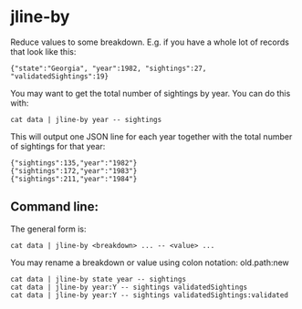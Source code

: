 jline-by
========

Reduce values to some breakdown.  E.g. if you have a whole lot of records that look like this:

    {"state":"Georgia", "year":1982, "sightings":27, "validatedSightings":19}

You may want to get the total number of sightings by year.  You can do this with:

    cat data | jline-by year -- sightings

This will output one JSON line for each year together with the total number of sightings for that year:

    {"sightings":135,"year":"1982"}
    {"sightings":172,"year":"1983"}
    {"sightings":211,"year":"1984"}

## Command line:

The general form is:

    cat data | jline-by <breakdown> ... -- <value> ...

You may rename a breakdown or value using colon notation: old.path:new


    cat data | jline-by state year -- sightings
    cat data | jline-by year:Y -- sightings validatedSightings
    cat data | jline-by year:Y -- sightings validatedSightings:validated


